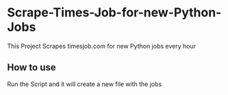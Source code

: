 # Scrape-Times-Job-for-new-Python-Jobs
This Project Scrapes timesjob.com for new Python jobs every hour

## How to use
Run the Script and it will create a new file with the jobs